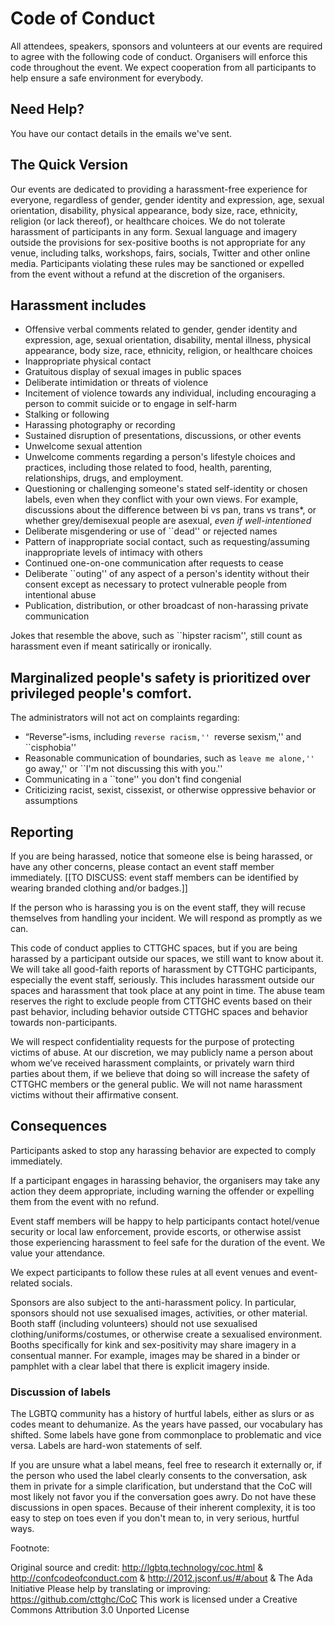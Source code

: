 # Code of Conduct

All attendees, speakers, sponsors and volunteers at our events are required to agree with the following code of conduct.
Organisers will enforce this code throughout the event.
We expect cooperation from all participants to help ensure a safe environment for everybody.


## Need Help?

You have our contact details in the emails we've sent.


## The Quick Version

Our events are dedicated to providing a harassment-free experience for everyone, regardless of gender, gender identity and expression, age, sexual orientation, disability, physical appearance, body size, race, ethnicity, religion (or lack thereof), or healthcare choices.
We do not tolerate harassment of participants in any form.
Sexual language and imagery outside the provisions for sex-positive booths is not appropriate for any venue, including talks, workshops, fairs, socials, Twitter and other online media.
Participants violating these rules may be sanctioned or expelled from the event without a refund at the discretion of the organisers.


## Harassment includes

  * Offensive verbal comments related to gender, gender identity and expression, age, sexual orientation, disability, mental illness, physical appearance, body size, race, ethnicity, religion, or healthcare choices
  * Inappropriate physical contact
  * Gratuitous display of sexual images in public spaces
  * Deliberate intimidation or threats of violence
  * Incitement of violence towards any individual, including encouraging a person to commit suicide or to engage in self-harm
  * Stalking or following
  * Harassing photography or recording
  * Sustained disruption of presentations, discussions, or other events
  * Unwelcome sexual attention
  * Unwelcome comments regarding a person's lifestyle choices and practices, including those related to food, health, parenting, relationships, drugs, and employment.
  * Questioning or challenging someone's stated self-identity or chosen labels, even when they conflict with your own views.
    For example, discussions about the difference between bi vs pan, trans vs trans*, or whether grey/demisexual people are asexual, *even if well-intentioned*
  * Deliberate misgendering or use of ``dead'' or rejected names
  * Pattern of inappropriate social contact, such as requesting/assuming inappropriate levels of intimacy with others
  * Continued one-on-one communication after requests to cease
  * Deliberate ``outing'' of any aspect of a person's identity without their consent except as necessary to protect vulnerable people from intentional abuse
  * Publication, distribution, or other broadcast of non-harassing private communication

Jokes that resemble the above, such as ``hipster racism'', still count as harassment even if meant satirically or ironically.

## Marginalized people's safety is prioritized over privileged people's comfort.

The administrators will not act on complaints regarding:

  * “Reverse”-isms, including ``reverse racism,'' ``reverse sexism,'' and ``cisphobia''
  * Reasonable communication of boundaries, such as ``leave me alone,'' ``go away,'' or ``I'm not discussing this with you.''
  * Communicating in a ``tone'' you don't find congenial
  * Criticizing racist, sexist, cissexist, or otherwise oppressive behavior or assumptions


## Reporting

If you are being harassed, notice that someone else is being harassed, or have any other concerns, please contact an event staff member immediately.
[[TO DISCUSS: event staff members can be identified by wearing branded clothing and/or badges.]]
 
If the person who is harassing you is on the event staff, they will recuse themselves from handling your incident.
We will respond as promptly as we can.

This code of conduct applies to CTTGHC spaces, but if you are being harassed by a participant outside our spaces, we still want to know about it.
We will take all good-faith reports of harassment by CTTGHC participants, especially the event staff, seriously.
This includes harassment outside our spaces and harassment that took place at any point in time.
The abuse team reserves the right to exclude people from CTTGHC events based on their past behavior, including behavior outside CTTGHC spaces and behavior towards non-participants.

We will respect confidentiality requests for the purpose of protecting victims of abuse.
At our discretion, we may publicly name a person about whom we’ve received harassment complaints, or privately warn third parties about them, if we believe that doing so will increase the safety of CTTGHC members or the general public.
We will not name harassment victims without their affirmative consent.

## Consequences

Participants asked to stop any harassing behavior are expected to comply immediately.

If a participant engages in harassing behavior, the organisers may take any action they deem appropriate, including warning the offender or expelling them from the event with no refund.

Event staff members will be happy to help participants contact hotel/venue security or local law enforcement, provide escorts, or otherwise assist those experiencing harassment to feel safe for the duration of the event.
We value your attendance.

We expect participants to follow these rules at all event venues and event-related socials.

Sponsors are also subject to the anti-harassment policy.
In particular, sponsors should not use sexualised images, activities, or other material.
Booth staff (including volunteers) should not use sexualised clothing/uniforms/costumes, or otherwise create a sexualised environment.
Booths specifically for kink and sex-positivity may share imagery in a consentual manner. For example, images may be shared in a binder or pamphlet with a clear label that there is explicit imagery inside.

### Discussion of labels

The LGBTQ community has a history of hurtful labels, either as slurs or as codes meant to dehumanize.
As the years have passed, our vocabulary has shifted.
Some labels have gone from commonplace to problematic and vice versa.
Labels are hard-won statements of self.

If you are unsure what a label means, feel free to research it externally or, if the person who used the label clearly consents to the conversation, ask them in private for a simple clarification, but understand that the CoC will most likely not favor you if the conversation goes awry.
Do not have these discussions in open spaces.
Because of their inherent complexity, it is too easy to step on toes even if you don't mean to, in very serious, hurtful ways.


Footnote:

Original source and credit: http://lgbtq.technology/coc.html & http://confcodeofconduct.com & http://2012.jsconf.us/#/about & The Ada Initiative
Please help by translating or improving: https://github.com/cttghc/CoC
This work is licensed under a Creative Commons Attribution 3.0 Unported License
